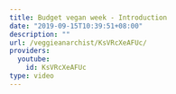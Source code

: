 ```yaml
---
title: Budget vegan week - Introduction
date: "2019-09-15T10:39:51+08:00"
description: ""
url: /veggieanarchist/KsVRcXeAFUc/
providers:
  youtube:
    id: KsVRcXeAFUc
type: video
---
```

